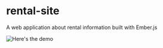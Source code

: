 # rental-site
A web application about rental information built with Ember.js

![Here's the demo](demo.gif)
